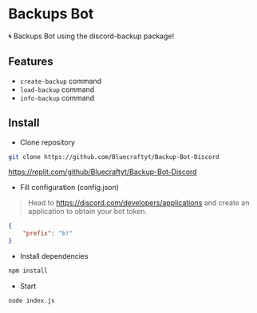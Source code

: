 # Backups Bot

🌀 Backups Bot using the discord-backup package!

## Features

* `create-backup` command
* `load-backup` command
* `info-backup` command


## Install

* Clone repository

```sh
git clone https://github.com/Bluecraftyt/Backup-Bot-Discord
```

https://replit.com/github/Bluecraftyt/Backup-Bot-Discord

* Fill configuration (config.json)

> Head to https://discord.com/developers/applications and create an application to obtain your bot token.

```json
{
    "prefix": "b!"
}
```

* Install dependencies

```sh
npm install
```

* Start

```sh
node index.js
```
